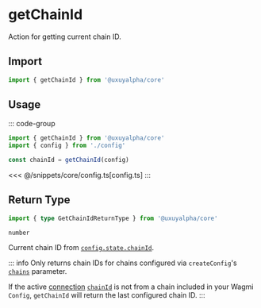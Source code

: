 # getChainId

Action for getting current chain ID.


## Import

```ts
import { getChainId } from '@uxuyalpha/core'
```

## Usage

::: code-group
```ts [index.ts]
import { getChainId } from '@uxuyalpha/core'
import { config } from './config'

const chainId = getChainId(config)
```
<<< @/snippets/core/config.ts[config.ts]
:::

## Return Type

```ts
import { type GetChainIdReturnType } from '@uxuyalpha/core'
```

`number`

Current chain ID from [`config.state.chainId`](/core/api/createConfig#chainid).

::: info
Only returns chain IDs for chains configured via `createConfig`'s [`chains`](/core/api/createConfig#chains) parameter.

If the active [connection](/core/api/createConfig#connection) [`chainId`](/core/api/createConfig#chainid-1) is not from a chain included in your Wagmi `Config`, `getChainId` will return the last configured chain ID.
:::
